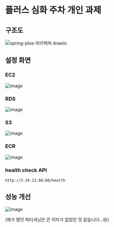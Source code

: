 # 플러스 심화 주차 개인 과제


## 구조도
![spring-plus-아키텍쳐 drawio](https://github.com/user-attachments/assets/d50f885c-df93-41d3-b38b-f77617517c9b)


## 설정 화면

### EC2
![image](https://github.com/user-attachments/assets/adf641c0-a042-4249-8e85-863b81724d40)

### RDS
![image](https://github.com/user-attachments/assets/c61d3459-ab8f-401f-a73a-653672c7344a)

### S3
![image](https://github.com/user-attachments/assets/0727f8b5-1ea7-45d7-9134-4a04f144ae00)

### ECR
![image](https://github.com/user-attachments/assets/12a6d9ca-76dd-4d3c-95f0-ae4d81008fda)

### health check API
`http://3.34.13.68:80/health`


## 성능 개선
![image](https://github.com/user-attachments/assets/cb6f90ca-4935-4383-b75f-f07b024c4beb)

(제가 했던 파티셔닝은 큰 의미가 없었던 것 같습니다...:cry:)
